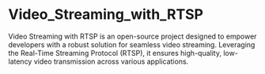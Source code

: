 # Video_Streaming_with_RTSP
Video Streaming with RTSP is an open-source project designed to empower developers with a robust solution for seamless video streaming. Leveraging the Real-Time Streaming Protocol (RTSP), it ensures high-quality, low-latency video transmission across various applications.
